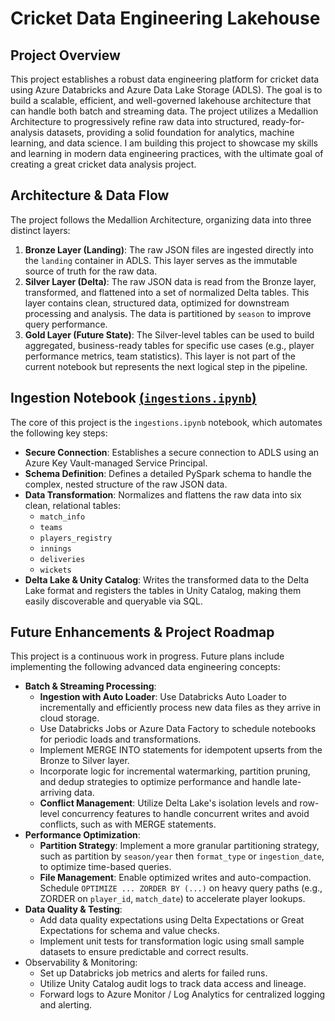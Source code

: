 # Cricket Data Engineering Lakehouse

## Project Overview

This project establishes a robust data engineering platform for cricket data using Azure Databricks and Azure Data Lake Storage (ADLS). The goal is to build a scalable, efficient, and well-governed lakehouse architecture that can handle both batch and streaming data. The project utilizes a Medallion Architecture to progressively refine raw data into structured, ready-for-analysis datasets, providing a solid foundation for analytics, machine learning, and data science. I am building this project to showcase my skills and learning in modern data engineering practices, with the ultimate goal of creating a great cricket data analysis project.

## Architecture & Data Flow

The project follows the Medallion Architecture, organizing data into three distinct layers:

1. <b>Bronze Layer (Landing)</b>: The raw JSON files are ingested directly into the `landing` container in ADLS. This layer serves as the immutable source of truth for the raw data.
2. <b>Silver Layer (Delta)</b>: The raw JSON data is read from the Bronze layer, transformed, and flattened into a set of normalized Delta tables. This layer contains clean, structured data, optimized for downstream processing and analysis. The data is partitioned by `season` to improve query performance.
3. <b>Gold Layer (Future State)</b>: The Silver-level tables can be used to build aggregated, business-ready tables for specific use cases (e.g., player performance metrics, team statistics). This layer is not part of the current notebook but represents the next logical step in the pipeline.

## Ingestion Notebook [(`ingestions.ipynb`)](https://github.com/Kushh37/Cricket-Data-Engineering-Lakehouse/blob/main/ingestions.ipynb)

The core of this project is the `ingestions.ipynb` notebook, which automates the following key steps:

- <b>Secure Connection</b>: Establishes a secure connection to ADLS using an Azure Key Vault-managed Service Principal.
- <b>Schema Definition</b>: Defines a detailed PySpark schema to handle the complex, nested structure of the raw JSON data.
- <b>Data Transformation</b>: Normalizes and flattens the raw data into six clean, relational tables:
  - `match_info`
  - `teams`
  - `players_registry`
  - `innings`
  - `deliveries`
  - `wickets`
- <b>Delta Lake & Unity Catalog</b>: Writes the transformed data to the Delta Lake format and registers the tables in Unity Catalog, making them easily discoverable and queryable via SQL.

## Future Enhancements & Project Roadmap

This project is a continuous work in progress. Future plans include implementing the following advanced data engineering concepts:
- <b>Batch & Streaming Processing</b>:
  - <b>Ingestion with Auto Loader</b>: Use Databricks Auto Loader to incrementally and efficiently process new data files as they arrive in cloud storage.
  - Use Databricks Jobs or Azure Data Factory to schedule notebooks for periodic loads and transformations.
  - Implement MERGE INTO statements for idempotent upserts from the Bronze to Silver layer.
  - Incorporate logic for incremental watermarking, partition pruning, and dedup strategies to optimize performance and handle late-arriving data.
  - <b>Conflict Management</b>: Utilize Delta Lake's isolation levels and row-level concurrency features to handle concurrent writes and avoid conflicts, such as with MERGE statements.
- <b>Performance Optimization</b>:
  - <b>Partition Strategy</b>: Implement a more granular partitioning strategy, such as partition by `season/year` then `format_type` or `ingestion_date`, to optimize time-based queries.
  - <b>File Management</b>: Enable optimized writes and auto-compaction. Schedule `OPTIMIZE ... ZORDER BY (...)` on heavy query paths (e.g., ZORDER on `player_id`, `match_date`) to accelerate player lookups.
- <b>Data Quality & Testing</b>:
  - Add data quality expectations using Delta Expectations or Great Expectations for schema and value checks.
  - Implement unit tests for transformation logic using small sample datasets to ensure predictable and correct results.
- </b>Observability & Monitoring</b>:
  - Set up Databricks job metrics and alerts for failed runs.
  - Utilize Unity Catalog audit logs to track data access and lineage.
  - Forward logs to Azure Monitor / Log Analytics for centralized logging and alerting.
